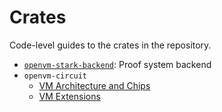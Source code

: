 # Crates

Code-level guides to the crates in the repository.

- [`openvm-stark-backend`](./stark.md): Proof system backend
- `openvm-circuit`
  - [VM Architecture and Chips](./vm.md)
  - [VM Extensions](./vm-extensions.md)
